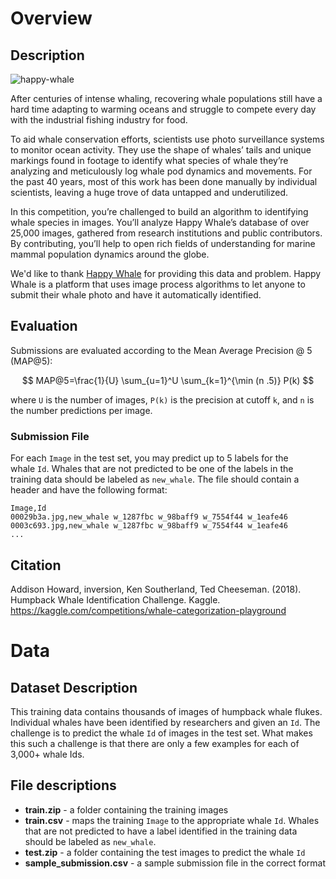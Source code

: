 # Overview

## Description

![happy-whale](https://storage.googleapis.com/kaggle-media/competitions/kaggle/3333/media/happy-whale.jpg)

After centuries of intense whaling, recovering whale populations still have a hard time adapting to warming oceans and struggle to compete every day with the industrial fishing industry for food.

To aid whale conservation efforts, scientists use photo surveillance systems to monitor ocean activity. They use the shape of whales’ tails and unique markings found in footage to identify what species of whale they’re analyzing and meticulously log whale pod dynamics and movements. For the past 40 years, most of this work has been done manually by individual scientists, leaving a huge trove of data untapped and underutilized.

In this competition, you’re challenged to build an algorithm to identifying whale species in images. You’ll analyze Happy Whale’s database of over 25,000 images, gathered from research institutions and public contributors. By contributing, you’ll help to open rich fields of understanding for marine mammal population dynamics around the globe.

We'd like to thank [Happy Whale](https://happywhale.com/) for providing this data and problem. Happy Whale is a platform that uses image process algorithms to let anyone to submit their whale photo and have it automatically identified.

## Evaluation

Submissions are evaluated according to the Mean Average Precision @ 5 (MAP@5):

$$
MAP@5=\frac{1}{U} \sum_{u=1}^U \sum_{k=1}^{\min (n .5)} P(k)
$$

where `U` is the number of images, `P(k)` is the precision at cutoff `k`, and `n` is the number predictions per image.

### Submission File

For each `Image` in the test set, you may predict up to 5 labels for the whale `Id`. Whales that are not predicted to be one of the labels in the training data should be labeled as `new_whale`. The file should contain a header and have the following format:

```
Image,Id
00029b3a.jpg,new_whale w_1287fbc w_98baff9 w_7554f44 w_1eafe46
0003c693.jpg,new_whale w_1287fbc w_98baff9 w_7554f44 w_1eafe46
...
```

## Citation

Addison Howard, inversion, Ken Southerland, Ted Cheeseman. (2018). Humpback Whale Identification Challenge. Kaggle. https://kaggle.com/competitions/whale-categorization-playground

# Data

## Dataset Description

This training data contains thousands of images of humpback whale flukes. Individual whales have been identified by researchers and given an `Id`. The challenge is to predict the whale `Id` of images in the test set. What makes this such a challenge is that there are only a few examples for each of 3,000+ whale Ids.

## File descriptions

- **train.zip** - a folder containing the training images
- **train.csv** - maps the training `Image` to the appropriate whale `Id`. Whales that are not predicted to have a label identified in the training data should be labeled as `new_whale`.
- **test.zip** - a folder containing the test images to predict the whale `Id`
- **sample_submission.csv** - a sample submission file in the correct format